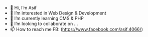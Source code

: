 - 👋 Hi, I’m Asif
- 👀 I’m interested in Web Design & Development
- 🌱 I’m currently learning CMS & PHP
- 💞️ I’m looking to collaborate on ...
- 📫 How to reach me FB: (https://www.facebook.com/asif.4066/)

<!---
asif27438/asif27438 is a ✨ special ✨ repository because its `README.md` (this file) appears on your GitHub profile.
You can click the Preview link to take a look at your changes.
--->
